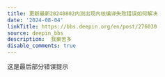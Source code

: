 ```yaml
---
title: 更新最新20240802内测出现内核编译失败错误如何解决
date: '2024-08-04'
linkTitle: https://bbs.deepin.org/en/post/276030
source: deepin_bbs
description:  我樂苦多 
disable_comments: true
---
```

这是最后部分错误提示
